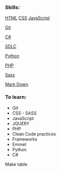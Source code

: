 ### Skills:
[HTML](/Web%20Development/html.md)
  [CSS](/Web%20Development/css.md)
  [JavaScript](/Web%20Development/js.ms)

[Git](/Version%20Control/git.md)

[C#](c#.md)

[SDLC](sdlc.md)

[Python](python.md)

[PHP](php.md)

[Sass](sass.md)

[Mark Down](markdown.md)

### To learn:
* Git
* CSS - SASS
* JavaScript
* JQUERY
* PHP
* Clean Code practices
* Frameworks
* Emmet
* Python
* C#



Make table
